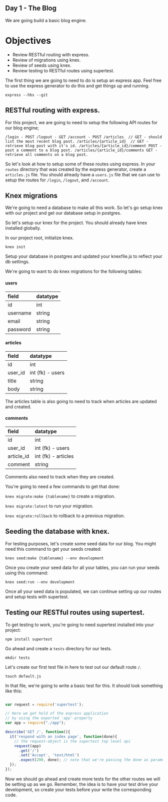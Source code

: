 ## Day 1 - The Blog

We are going build a basic blog engine.

# Objectives
* Review RESTful routing with express.
* Review of migrations using knex.
* Review of seeds using knex.
* Review testing to RESTful routes using supertest.

The first thing we are going to need to do is setup an express app. Feel free to use the express generator to do this and get things up and running.  

`
express --hbs --git
`

## RESTful routing with express.

For this project, we are going to need to setup the following API routes for our blog engine;

`
/login - POST
/logout - GET
/account - POST
/articles  // GET - should list the most recent blog post.
/articles/{article_id}  // GET - retrieve blog post with it's id.
/articles/{article_id}/comment POST - post a comment to a blog post.
/articles/{article_id}/comments GET - retrieve all comments on a blog post.
`

So let's look at how to setup some of these routes using express. In your `routes` directory that was created by the express generator, create a `articles.js` file. You should already have a `users.js` file that we can use to setup the routes for `/login`, `/logout`, and `/account`.


## Knex migrations

We're going to need a database to make all this work. So let's go setup knex with our project and get our database setup in postgres.

So let's setup our knex for the project. You should already have knex installed globally.

In our project root, initialize knex.

`knex init`

Setup your database in postgres and updated your knexfile.js to reflect your db settings.

We're going to want to do knex migrations for the following tables:

#### users

| field     | datatype    |
| :------------- | :------------- |
| id | int       |
| username | string |
| email | string |
| password | string |

#### articles
| field | datatype    |
| :------------- | :------------- |
| id       | int       |
| user_id | int (fk) - users |
| title | string |
| body | string |

The articles table is also going to need to track when articles are updated and created.

#### comments
| field | datatype    |
| :------------- | :------------- |
| id       | int       |
| user_id | int (fk) - users |
| article_id | int (fk) - articles |
| comment | string |

Comments also need to track when they are created.

You're going to need a few commands to get that done:

`knex migrate:make {tablename}` to create a migration.

`knex migrate:latest` to run your migration.

`knex migrate:rollback` to rollback to a previous migration.


## Seeding the database with knex.

For testing purposes, let's create some seed data for our blog. You might need this command to get your seeds created:

`knex seed:make {tablename} --env development`

Once you create your seed data for all your tables, you can run your seeds using this command:

`knex seed:run --env development`

Once all your seed data is populated, we can continue setting up our routes and setup tests with supertest.

## Testing our RESTful routes using supertest.

To get testing to work, you're going to need supertest installed into your project:

`npm install supertest`

Go ahead and create a `tests` directory for our tests.

`mkdir tests`

Let's create our first test file in here to test out our default route `/`.

`touch default.js`

In that file, we're going to write a basic test for this. It should look something like this:

```js

var request = require('supertest');

// Here we get hold of the express application
// by using the exported 'app'-property
var app = require("./app");

describe('GET /', function(){
  it('respond with an index page', function(done){
    // the request-object is the supertest top level api
    request(app)
      .get('/')
      .set('Accept', 'text/html')
      .expect(200, done); // note that we're passing the done as parameter to the expect
  });
});
```

Now we should go ahead and create more tests for the other routes we will be setting up as we go. Remember, the idea is to have your test drive your development, so create your tests before your write the corresponding code.
